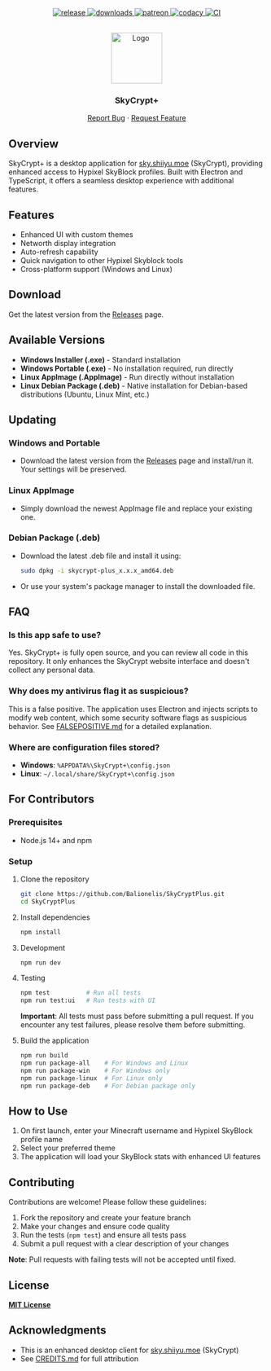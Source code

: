 <p align="center">
  <a href="https://github.com/Balionelis/SkyCryptPlus/releases" target="_blank">
    <img alt="release" src="https://img.shields.io/github/v/release/Balionelis/SkyCryptPlus?color=green" />
  </a>
  <a href="https://github.com/Balionelis/SkyCryptPlus/releases" target="_blank">
    <img alt="downloads" src="https://img.shields.io/github/downloads/Balionelis/SkyCryptPlus/total?color=purple" />
  </a>
  <a href="https://www.patreon.com/shiiyu" target="_blank">
    <img alt="patreon" src="https://img.shields.io/badge/Support%20on-Patreon-red?logo=patreon" />
  </a>
  <a href="" target="_blank">
    <img alt="codacy" src="https://app.codacy.com/project/badge/Grade/474966301fbd429aa96022c4442744f7" />
  </a>
  <a href="https://github.com/Balionelis/SkyCryptPlus/actions" target="_blank">
    <img alt="CI" src="https://github.com/Balionelis/SkyCryptPlus/workflows/CI/badge.svg" />
  </a>
</p>

<br />
<div align="center">
  <a>
    <img src="https://i.imgur.com/7Gp9Bye.png" alt="Logo" width="100" height="100">
  </a>

<h3 align="center">SkyCrypt+</h3>
  <p align="center">
    <a href="https://github.com/Balionelis/SkyCryptPlus/issues/new/choose">Report Bug</a>
    ·
    <a href="https://github.com/Balionelis/SkyCryptPlus/issues/new/choose">Request Feature</a>
  </p>
</div>

## Overview

SkyCrypt+ is a desktop application for [sky.shiiyu.moe](https://sky.shiiyu.moe/) (SkyCrypt), providing enhanced access to Hypixel SkyBlock profiles. Built with Electron and TypeScript, it offers a seamless desktop experience with additional features.

## Features

- Enhanced UI with custom themes
- Networth display integration
- Auto-refresh capability
- Quick navigation to other Hypixel Skyblock tools
- Cross-platform support (Windows and Linux)

## Download

Get the latest version from the [Releases](https://github.com/Balionelis/SkyCryptPlus/releases) page.

## Available Versions

- **Windows Installer (.exe)** - Standard installation
- **Windows Portable (.exe)** - No installation required, run directly
- **Linux AppImage (.AppImage)** - Run directly without installation
- **Linux Debian Package (.deb)** - Native installation for Debian-based distributions (Ubuntu, Linux Mint, etc.)

## Updating

### Windows and Portable

- Download the latest version from the [Releases](https://github.com/Balionelis/SkyCryptPlus/releases) page and install/run it. Your settings will be preserved.

### Linux AppImage

- Simply download the newest AppImage file and replace your existing one.

### Debian Package (.deb)

- Download the latest .deb file and install it using:
  ```bash
  sudo dpkg -i skycrypt-plus_x.x.x_amd64.deb
  ```
- Or use your system's package manager to install the downloaded file.

## FAQ

### Is this app safe to use?

Yes. SkyCrypt+ is fully open source, and you can review all code in this repository. It only enhances the SkyCrypt website interface and doesn't collect any personal data.

### Why does my antivirus flag it as suspicious?

This is a false positive. The application uses Electron and injects scripts to modify web content, which some security software flags as suspicious behavior. See [FALSEPOSITIVE.md](https://github.com/Balionelis/SkyCryptPlus/blob/main/FALSEPOSITIVE.md) for a detailed explanation.

### Where are configuration files stored?

- **Windows**: `%APPDATA%\SkyCrypt+\config.json`
- **Linux**: `~/.local/share/SkyCrypt+\config.json`

## For Contributors

### Prerequisites

- Node.js 14+ and npm
### Setup

1. Clone the repository

   ```bash
   git clone https://github.com/Balionelis/SkyCryptPlus.git
   cd SkyCryptPlus
   ```

2. Install dependencies

   ```bash
   npm install
   ```

3. Development

   ```bash
   npm run dev
   ```

4. Testing

   ```bash
   npm test          # Run all tests
   npm run test:ui   # Run tests with UI
   ```

   **Important**: All tests must pass before submitting a pull request. If you encounter any test failures, please resolve them before submitting.

5. Build the application
   ```bash
   npm run build
   npm run package-all    # For Windows and Linux
   npm run package-win    # For Windows only
   npm run package-linux  # For Linux only
   npm run package-deb    # For Debian package only
   ```

## How to Use

1. On first launch, enter your Minecraft username and Hypixel SkyBlock profile name
2. Select your preferred theme
3. The application will load your SkyBlock stats with enhanced UI features

## Contributing

Contributions are welcome! Please follow these guidelines:

1. Fork the repository and create your feature branch
2. Make your changes and ensure code quality
3. Run the tests (`npm test`) and ensure all tests pass
4. Submit a pull request with a clear description of your changes

**Note**: Pull requests with failing tests will not be accepted until fixed.

## License

**[MIT License](https://github.com/Balionelis/SkyCryptPlus/blob/main/LICENSE)**

## Acknowledgments

- This is an enhanced desktop client for [sky.shiiyu.moe](https://sky.shiiyu.moe/) (SkyCrypt)
- See [CREDITS.md](https://github.com/Balionelis/SkyCryptPlus/blob/main/CREDITS.md) for full attribution
